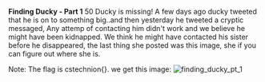 **Finding Ducky - Part 1**
50
Ducky is missing! A few days ago ducky tweeted that he is on to something big..and then yesterday he tweeted a cryptic messaged, Any attemp of contacting him didn't work and we believe he might have been kidnapped. We think he might have contacted his sister before he disappeared, the last thing she posted was this image, she if you can figure out where she is.

Note: The flag is cstechnion{<name of city>}.
we get this image:
![finding_ducky_pt_1](https://user-images.githubusercontent.com/79902268/143191235-3203b1b5-b208-42df-bb0f-8e2957a8008b.png)

